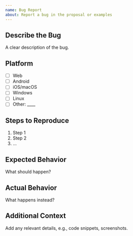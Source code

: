 ```yaml
---
name: Bug Report
about: Report a bug in the proposal or examples
---
```


## Describe the Bug
A clear description of the bug.

## Platform
- [ ] Web
- [ ] Android
- [ ] iOS/macOS
- [ ] Windows
- [ ] Linux
- [ ] Other: ____

## Steps to Reproduce
1. Step 1
2. Step 2
3. ...

## Expected Behavior
What should happen?

## Actual Behavior
What happens instead?

## Additional Context
Add any relevant details, e.g., code snippets, screenshots.